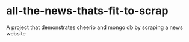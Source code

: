 # all-the-news-thats-fit-to-scrap
A project that demonstrates cheerio and mongo db by scraping a news website
